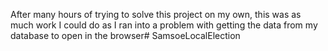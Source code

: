 After many hours of trying to solve this project on my own, this was as much work I could do as I ran into a problem with getting the data from my database to open in the browser# SamsoeLocalElection
